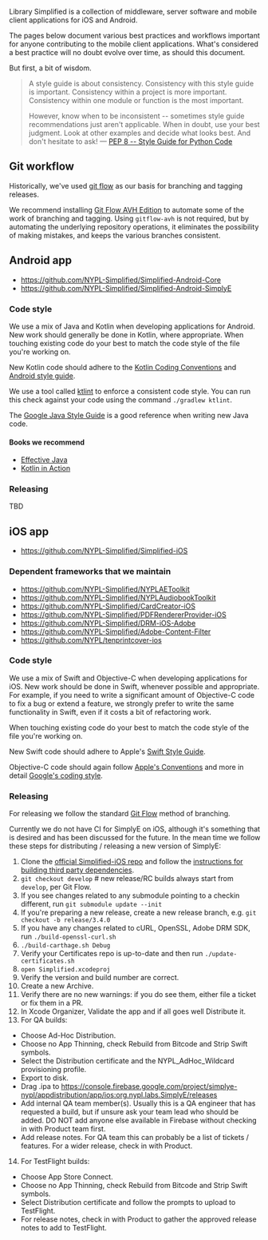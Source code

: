 Library Simplified is a collection of middleware, server software and mobile client applications for iOS and Android.

The pages below document various best practices and workflows important for anyone contributing to the mobile client applications. What's considered a best practice will no doubt evolve over time, as should this document.

But first, a bit of wisdom.

> A style guide is about consistency. Consistency with this style guide is important. Consistency within a project is more important. Consistency within one module or function is the most important.
>
> However, know when to be inconsistent -- sometimes style guide recommendations just aren't applicable. When in doubt, use your best judgment. Look at other examples and decide what looks best. And don't hesitate to ask! &mdash; [PEP 8 -- Style Guide for Python Code](https://www.python.org/dev/peps/pep-0008/#a-foolish-consistency-is-the-hobgoblin-of-little-minds)

## Git workflow

Historically, we've used [git flow](https://nvie.com/posts/a-successful-git-branching-model/) as our basis for branching and tagging releases.

We recommend installing [Git Flow AVH Edition](https://github.com/petervanderdoes/gitflow-avh) to automate some of the work of branching and tagging. Using `gitflow-avh` is not required, but by automating the underlying repository operations, it eliminates the possibility of making mistakes, and keeps the various branches consistent.

## Android app
- https://github.com/NYPL-Simplified/Simplified-Android-Core
- https://github.com/NYPL-Simplified/Simplified-Android-SimplyE

### Code style

We use a mix of Java and Kotlin when developing applications for Android. New work should generally be done in Kotlin, where appropriate. When touching existing code do your best to match the code style of the file you're working on.

New Kotlin code should adhere to the [Kotlin Coding Conventions](https://google.github.io/styleguide/javaguide.html) and [Android style guide](https://developer.android.com/kotlin/style-guide).

We use a tool called [ktlint](https://github.com/pinterest/ktlint) to enforce a consistent code style. You can run this check against your code using the command `./gradlew ktlint`.

The [Google Java Style Guide](https://google.github.io/styleguide/javaguide.html) is a good reference when writing new Java code.

#### Books we recommend
- [Effective Java](https://www.oreilly.com/library/view/effective-java-3rd/9780134686097/)
- [Kotlin in Action](https://www.manning.com/books/kotlin-in-action)

### Releasing

TBD

## iOS app
- https://github.com/NYPL-Simplified/Simplified-iOS

### Dependent frameworks that we maintain
- https://github.com/NYPL-Simplified/NYPLAEToolkit
- https://github.com/NYPL-Simplified/NYPLAudiobookToolkit
- https://github.com/NYPL-Simplified/CardCreator-iOS
- https://github.com/NYPL-Simplified/PDFRendererProvider-iOS
- https://github.com/NYPL-Simplified/DRM-iOS-Adobe
- https://github.com/NYPL-Simplified/Adobe-Content-Filter
- https://github.com/NYPL/tenprintcover-ios

### Code style

We use a mix of Swift and Objective-C when developing applications for iOS. New work should be done in Swift, whenever possible and appropriate. For example, if you need to write a significant amount of Objective-C code to fix a bug or extend a feature, we strongly prefer to write the same functionality in Swift, even if it costs a bit of refactoring work. 

When touching existing code do your best to match the code style of the file you're working on.

New Swift code should adhere to Apple's [Swift Style Guide](https://google.github.io/swift/).

Objective-C code should again follow [Apple's Conventions](https://developer.apple.com/library/archive/documentation/Cocoa/Conceptual/ProgrammingWithObjectiveC/Conventions/Conventions.html#//apple_ref/doc/uid/TP40011210-CH10-SW1) and more in detail [Google's coding style](https://github.com/google/styleguide/blob/gh-pages/objcguide.md).

### Releasing

For releasing we follow the standard [Git Flow](https://nvie.com/posts/a-successful-git-branching-model/) method of branching.

Currently we do not have CI for SimplyE on iOS, although it's something that is desired and has been discussed for the future. In the mean time we follow these steps for distributing / releasing a new version of SimplyE:

1. Clone the [official Simplified-iOS repo](https://github.com/NYPL-Simplified/Simplified-iOS/) and follow the [instructions for building third party dependencies](https://github.com/NYPL-Simplified/Simplified-iOS/blob/develop/README.md).
2. `git checkout develop` # new release/RC builds always start from `develop`, per Git Flow.
3. If you see changes related to any submodule pointing to a checkin different, run `git submodule update --init`
4. If you're preparing a new release, create a new release branch, e.g. `git checkout -b release/3.4.0`
5. If you have any changes related to cURL, OpenSSL, Adobe DRM SDK, run `./build-openssl-curl.sh`
6. `./build-carthage.sh Debug`
7. Verify your Certificates repo is up-to-date and then run `./update-certificates.sh`
8. `open Simplified.xcodeproj`
9. Verify the version and build number are correct.
10. Create a new Archive.
11. Verify there are no new warnings: if you do see them, either file a ticket or fix them in a PR.
12. In Xcode Organizer, Validate the app and if all goes well Distribute it.
13. For QA builds:
- Choose Ad-Hoc Distribution.
- Choose no App Thinning, check Rebuild from Bitcode and Strip Swift symbols.
- Select the Distribution certificate and the NYPL_AdHoc_Wildcard provisioning profile.
- Export to disk.
- Drag .ipa to https://console.firebase.google.com/project/simplye-nypl/appdistribution/app/ios:org.nypl.labs.SimplyE/releases
- Add internal QA team member(s). Usually this is a QA engineer that has requested a build, but if unsure ask your team lead who should be added. DO NOT add anyone else available in Firebase without checking in with Product team first.
- Add release notes. For QA team this can probably be a list of tickets / features. For a wider release, check in with Product.
14. For TestFlight builds:
- Choose App Store Connect.
- Choose no App Thinning, check Rebuild from Bitcode and Strip Swift symbols. 
- Select Distribution certificate and follow the prompts to upload to TestFlight.
- For release notes, check in with Product to gather the approved release notes to add to TestFlight.
